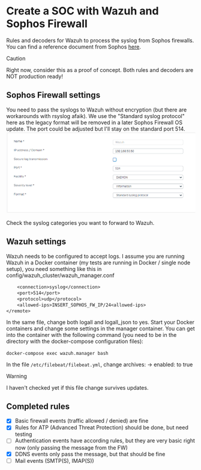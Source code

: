 # Create a SOC with Wazuh and Sophos Firewall
Rules and decoders for Wazuh to process the syslog from Sophos firewalls. You can find a reference document from Sophos [here](https://docs.sophos.com/nsg/sophos-firewall/20.0/pdf/sf-syslog-guide-20.0.pdf).

> [!CAUTION]
> Right now, consider this as a proof of concept. Both rules and decoders are NOT production ready!

## Sophos Firewall settings
You need to pass the syslogs to Wazuh without encryption (but there are workarounds with rsyslog afaik). We use the "Standard syslog protocol" here as the legacy format will be removed in a later Sophos Firewall OS update. The port could be adjusted but I'll stay on the standard port 514. 
![Image](images/Sophos.png)

Check the syslog categories you want to forward to Wazuh.

## Wazuh settings
Wazuh needs to be configured to accept logs. I assume you are running Wazuh in a Docker container (my tests are running in Docker / single node setup), you need something like this in config/wazuh_cluster/wazuh_manager.conf

```<remote>
    <connection>syslog</connection>
    <port>514</port>
    <protocol>udp</protocol>
    <allowed-ips>INSERT_SOPHOS_FW_IP/24<allowed-ips>
</remote>
```

In the same file, change both logall and logall_json to yes. Start your Docker containers and change some settings in the manager container. You can get into the container with the following command (you need to be in the directory with the docker-compose configuration files):

`docker-compose exec wazuh.manager bash`

In the file `/etc/filebeat/filebeat.yml`, change archives: -> enabled: to true

> [!WARNING]
> I haven't checked yet if this file change survives updates.

## Completed rules
- [x] Basic firewall events (traffic allowed / denied) are fine
- [x] Rules for ATP (Advanced Threat Protection) should be done, but need testing
- [ ] Authentication events have according rules, but they are very basic right now (only passing the message from the FW)
- [X] DDNS events only pass the message, but that should be fine
- [ ] Mail events (SMTP(S), IMAP(S))
